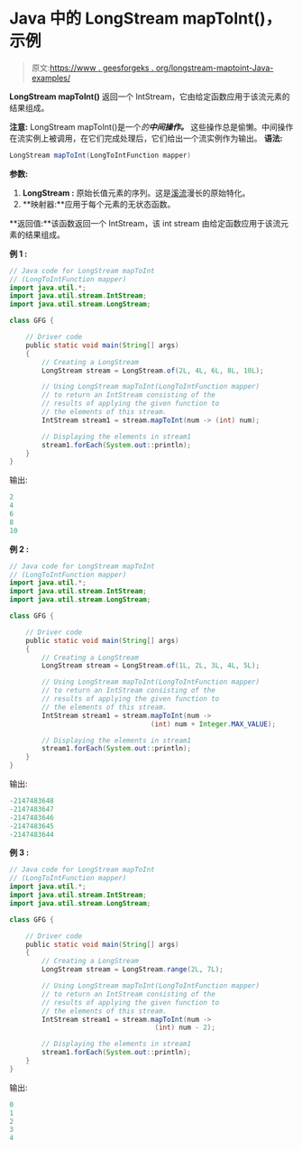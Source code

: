 # Java 中的 LongStream mapToInt()，示例

> 原文:[https://www . geesforgeks . org/longstream-maptoint-Java-examples/](https://www.geeksforgeeks.org/longstream-maptoint-java-examples/)

**LongStream mapToInt()** 返回一个 IntStream，它由给定函数应用于该流元素的结果组成。

**注意:** LongStream mapToInt()是一个*的**中间操作。*** 这些操作总是偷懒。中间操作在流实例上被调用，在它们完成处理后，它们给出一个流实例作为输出。
**语法:**

```java
LongStream mapToInt(LongToIntFunction mapper)

```

**参数:**

1.  **LongStream :** 原始长值元素的序列。这是[溪流](https://www.geeksforgeeks.org/stream-in-java/)漫长的原始特化。
2.  **映射器:**应用于每个元素的无状态函数。

**返回值:**该函数返回一个 IntStream，该 int stream 由给定函数应用于该流元素的结果组成。

**例 1 :**

```java
// Java code for LongStream mapToInt
// (LongToIntFunction mapper)
import java.util.*;
import java.util.stream.IntStream;
import java.util.stream.LongStream;

class GFG {

    // Driver code
    public static void main(String[] args)
    {
        // Creating a LongStream
        LongStream stream = LongStream.of(2L, 4L, 6L, 8L, 10L);

        // Using LongStream mapToInt(LongToIntFunction mapper)
        // to return an IntStream consisting of the
        // results of applying the given function to 
        // the elements of this stream.
        IntStream stream1 = stream.mapToInt(num -> (int) num); 

        // Displaying the elements in stream1
        stream1.forEach(System.out::println);
    }
}
```

输出:

```java
2
4
6
8
10

```

**例 2 :**

```java
// Java code for LongStream mapToInt
// (LongToIntFunction mapper)
import java.util.*;
import java.util.stream.IntStream;
import java.util.stream.LongStream;

class GFG {

    // Driver code
    public static void main(String[] args)
    {
        // Creating a LongStream
        LongStream stream = LongStream.of(1L, 2L, 3L, 4L, 5L);

        // Using LongStream mapToInt(LongToIntFunction mapper)
        // to return an IntStream consisting of the
        // results of applying the given function to 
        // the elements of this stream.
        IntStream stream1 = stream.mapToInt(num ->
                                   (int) num + Integer.MAX_VALUE); 

        // Displaying the elements in stream1
        stream1.forEach(System.out::println);
    }
}
```

输出:

```java
-2147483648
-2147483647
-2147483646
-2147483645
-2147483644

```

**例 3 :**

```java
// Java code for LongStream mapToInt
// (LongToIntFunction mapper)
import java.util.*;
import java.util.stream.IntStream;
import java.util.stream.LongStream;

class GFG {

    // Driver code
    public static void main(String[] args)
    {
        // Creating a LongStream
        LongStream stream = LongStream.range(2L, 7L);

        // Using LongStream mapToInt(LongToIntFunction mapper)
        // to return an IntStream consisting of the
        // results of applying the given function to 
        // the elements of this stream.
        IntStream stream1 = stream.mapToInt(num ->
                                    (int) num - 2); 

        // Displaying the elements in stream1
        stream1.forEach(System.out::println);
    }
}
```

输出:

```java
0
1
2
3
4

```